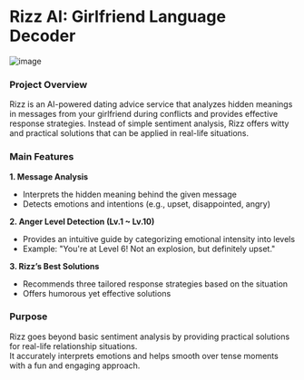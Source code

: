 # Rizz AI: Girlfriend Language Decoder

![image](https://github.com/user-attachments/assets/35432c04-2996-42a4-b7ed-47c75008686a)

### Project Overview
Rizz is an AI-powered dating advice service that analyzes hidden meanings in messages from your girlfriend during conflicts and provides effective response strategies. Instead of simple sentiment analysis, Rizz offers witty and practical solutions that can be applied in real-life situations.

### Main Features

**1. Message Analysis**
- Interprets the hidden meaning behind the given message
- Detects emotions and intentions (e.g., upset, disappointed, angry)

**2. Anger Level Detection (Lv.1 ~ Lv.10)**
- Provides an intuitive guide by categorizing emotional intensity into levels
- Example: "You're at Level 6! Not an explosion, but definitely upset."

**3. Rizz’s Best Solutions**
- Recommends three tailored response strategies based on the situation
- Offers humorous yet effective solutions

### Purpose
Rizz goes beyond basic sentiment analysis by providing practical solutions for real-life relationship situations.  
It accurately interprets emotions and helps smooth over tense moments with a fun and engaging approach.
